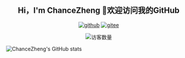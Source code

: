 <h2 align="center">Hi，I'm ChanceZheng 👋欢迎访问我的GitHub</h2>
<p align="center">
  <a href="https://github.com/chancezheng"><img src="https://img.shields.io/badge/GitHub-dodgerblue" alt="github"></a>
  <a href="https://gitee.com/ChanceZXY"><img src="https://img.shields.io/badge/Gitee-orangered" alt="gitee"></a>
</p>
<p align="center">
  <img src="https://profile-counter.glitch.me/chancezheng/count.svg" alt="访客数量"/>
</p>

![ChanceZheng's GitHub stats](https://github-readme-stats.vercel.app/api?username=chancezheng&show_icons=true&theme=radical)

<!--START_SECTION:waka-->
<!--END_SECTION:waka-->

<!-- - 🔭 I’m currently working on Medical Industry 
- 🌱 I’m currently review c++
- 👯 I’m looking to collaborate on ...
- 🤔 I’m looking for help with ...
- 💬 Ask me about wpf/.net
- 📫 How to reach me: ...
- 😄 Pronouns: ...
- ⚡ Fun fact: ... -->
